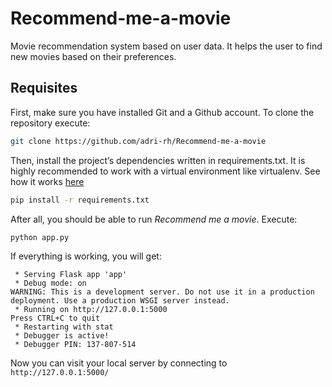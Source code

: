 # Recommend-me-a-movie
Movie recommendation system based on user data. It helps the user to find new movies based on their preferences.

## Requisites
First, make sure you have installed Git and a Github account. To clone the repository execute:

```bash
git clone https://github.com/adri-rh/Recommend-me-a-movie
```

Then, install the project’s dependencies written in requirements.txt. It is highly recommended to work with a virtual environment like virtualenv. See how it works [here](https://docs.python.org/3/library/venv.html)

```bash
pip install -r requirements.txt
```

After all, you should be able to run *Recommend me a movie*. Execute:

```bash
python app.py
```

If everything is working, you will get:
```
 * Serving Flask app 'app'
 * Debug mode: on
WARNING: This is a development server. Do not use it in a production deployment. Use a production WSGI server instead.
 * Running on http://127.0.0.1:5000
Press CTRL+C to quit
 * Restarting with stat
 * Debugger is active!
 * Debugger PIN: 137-807-514
```

Now you can visit your local server by connecting to `http://127.0.0.1:5000/`
